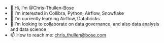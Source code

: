 - 👋 Hi, I’m @Chris-Thullen-Bose
- 👀 I’m interested in Collibra, Python, Airflow, Snowflake
- 🌱 I’m currently learning Airflow, Databricks
- 💞️ I’m looking to collaborate on data governance, and also data analysis and data science
- 📫 How to reach me: chris_thullen@bose.com

<!---
Chris-Thullen-Bose/Chris-Thullen-Bose is a ✨ special ✨ repository because its `README.md` (this file) appears on your GitHub profile.
You can click the Preview link to take a look at your changes.
--->
